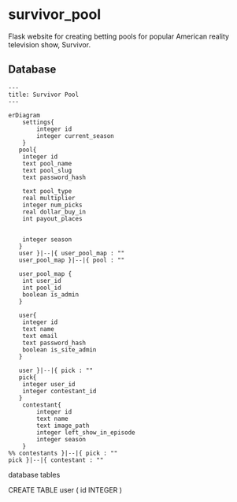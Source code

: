 # survivor_pool
Flask website for creating betting pools for popular American reality television show, Survivor.


## Database

```mermaid
---
title: Survivor Pool
---

erDiagram
    settings{
        integer id
        integer current_season
    }
   pool{
    integer id
    text pool_name
    text pool_slug
    text password_hash

    text pool_type
    real multiplier
    integer num_picks
    real dollar_buy_in
    int payout_places
    

    integer season
   }
   user }|--|{ user_pool_map : ""
   user_pool_map }|--|{ pool : ""

   user_pool_map {
    int user_id
    int pool_id
    boolean is_admin
   }
   
   user{
    integer id
    text name
    text email
    text password_hash
    boolean is_site_admin
   }

   user }|--|{ pick : ""
   pick{
    integer user_id
    integer contestant_id
   }
    contestant{
        integer id
        text name
        text image_path
        integer left_show_in_episode
        integer season
    }
%% contestants }|--|{ pick : ""
pick }|--|{ contestant : ""  
```

database tables

CREATE TABLE user (
    id INTEGER
)
